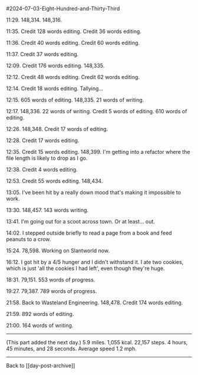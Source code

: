 #2024-07-03-Eight-Hundred-and-Thirty-Third

11:29.  148,314.  148,316.

11:35.  Credit 128 words editing.  Credit 36 words editing.

11:36.  Credit 40 words editing.  Credit 60 words editing.

11:37.  Credit 37 words editing.

12:09.  Credit 176 words editing.  148,335.

12:12.  Credit 48 words editing.  Credit 62 words editing.

12:14.  Credit 18 words editing.  Tallying...

12:15.  605 words of editing.  148,335.  21 words of writing.

12:17.  148,336.  22 words of writing.  Credit 5 words of editing.  610 words of editing.

12:26.  148,348.  Credit 17 words of editing.

12:28.  Credit 17 words editing.

12:35.  Credit 15 words editing.  148,399.  I'm getting into a refactor where the file length is likely to drop as I go.

12:38.  Credit 4 words editing.

12:53.  Credit 55 words editing.  148,434.

13:05.  I've been hit by a really down mood that's making it impossible to work.

13:30.  148,457.  143 words writing.

13:41.  I'm going out for a scoot across town.  Or at least... out.

14:02.  I stepped outside briefly to read a page from a book and feed peanuts to a crow.

15:24.  78,598.  Working on Slantworld now.

16:12.  I got hit by a 4/5 hunger and I didn't withstand it.  I ate two cookies, which is just 'all the cookies I had left', even though they're huge.

18:31.  79,151.  553 words of progress.

19:27.  79,387.  789 words of progress.

21:58.  Back to Wasteland Engineering.  148,478.  Credit 174 words editing.

21:59.  892 words of editing.

21:00.  164 words of writing.

---
(This part added the next day.)  5.9 miles.  1,055 kcal.  22,157 steps.  4 hours, 45 minutes, and 28 seconds.  Average speed 1.2 mph.

---
Back to [[day-post-archive]]
